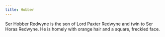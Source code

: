 ```yaml
---
title: Hobber
---
```


Ser Hobber Redwyne is the son of Lord Paxter Redwyne and twin to Ser Horas Redwyne. He is homely with orange hair and a square, freckled face.


